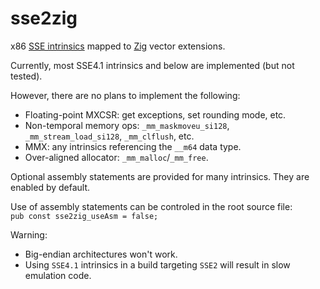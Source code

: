 # sse2zig
x86 [SSE intrinsics](https://www.intel.com/content/www/us/en/docs/intrinsics-guide/index.html#ig_expand=6889,6889,6976,4635,4635&techs=SSE_ALL) mapped to [Zig](https://ziglang.org/) vector extensions.

Currently, most SSE4.1 intrinsics and below are implemented (but not tested).

However, there are no plans to implement the following:
* Floating-point MXCSR: get exceptions, set rounding mode, etc.
* Non-temporal memory ops: `_mm_maskmoveu_si128`, `_mm_stream_load_si128`, `_mm_clflush`, etc.
* MMX: any intrinsics referencing the `__m64` data type.
* Over-aligned allocator: `_mm_malloc`/`_mm_free`.

Optional assembly statements are provided for many intrinsics. They are enabled by default.

Use of assembly statements can be controled in the root source file:    
```pub const sse2zig_useAsm = false;```


Warning:
* Big-endian architectures won't work.  
* Using `SSE4.1` intrinsics in a build targeting `SSE2` will result in slow emulation code.

